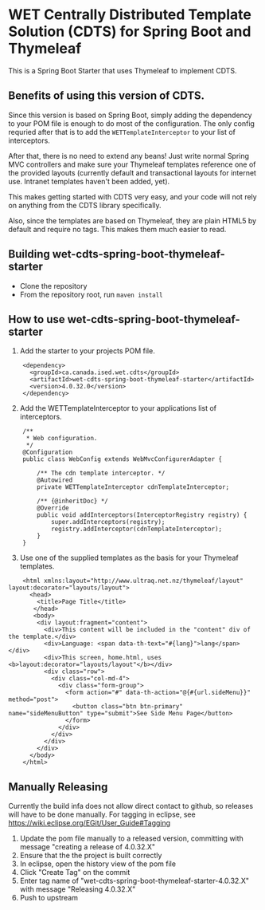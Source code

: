 # WET Centrally Distributed Template Solution (CDTS) for Spring Boot and Thymeleaf

This is a Spring Boot Starter that uses Thymeleaf to implement CDTS.

## Benefits of using this version of CDTS.

Since this version is based on Spring Boot, simply adding the dependency to your POM file is enough to do most of the configuration.  The only config requried after that is to add the `WETTemplateInterceptor` to your list of interceptors.

After that, there is no need to extend any beans!  Just write normal Spring MVC controllers and make sure your Thymeleaf templates reference one of the provided layouts (currently default and transactional layouts for internet use.  Intranet templates haven't been added, yet).

This makes getting started with CDTS very easy, and your code will not rely on anything from the CDTS library specifically.

Also, since the templates are based on Thymeleaf, they are plain HTML5 by default and require no tags.  This makes them much easier to read.

## Building wet-cdts-spring-boot-thymeleaf-starter

* Clone the repository
* From the repository root, run `maven install`

## How to use wet-cdts-spring-boot-thymeleaf-starter

1) Add the starter to your projects POM file.
```
    <dependency>
      <groupId>ca.canada.ised.wet.cdts</groupId>
      <artifactId>wet-cdts-spring-boot-thymeleaf-starter</artifactId>
      <version>4.0.32.0</version>
    </dependency>
```

2) Add the WETTemplateInterceptor to your applications list of interceptors.
```
    /**
     * Web configuration.
     */
    @Configuration
    public class WebConfig extends WebMvcConfigurerAdapter {
    
        /** The cdn template interceptor. */
        @Autowired
        private WETTemplateInterceptor cdnTemplateInterceptor;
        
        /** {@inheritDoc} */
        @Override
        public void addInterceptors(InterceptorRegistry registry) {
            super.addInterceptors(registry);
            registry.addInterceptor(cdnTemplateInterceptor);
        }
    }
```

3) Use one of the supplied templates as the basis for your Thymeleaf templates.
```
    <html xmlns:layout="http://www.ultraq.net.nz/thymeleaf/layout" layout:decorator="layouts/layout">
      <head>
        <title>Page Title</title>
	   </head>
	   <body>		
        <div layout:fragment="content">
          <div>This content will be included in the "content" div of the template.</div>
          <div>Language: <span data-th-text="#{lang}">lang</span></div>
          <div>This screen, home.html, uses <b>layout:decorator="layouts/layout"</b></div>
          <div class="row">
            <div class="col-md-4">
              <div class="form-group">
                <form action="#" data-th-action="@{#{url.sideMenu}}" method="post">					        
                  <button class="btn btn-primary" name="sideMenuButton" type="submit">See Side Menu Page</button>      
                </form>
              </div>
            </div>
          </div>
        </div>      
      </body>
    </html>
```

## Manually Releasing
Currently the build infa does not allow direct contact to github, so releases will have to be done manually.
For tagging in eclipse, see https://wiki.eclipse.org/EGit/User_Guide#Tagging
1. Update the pom file manually to a released version, committing with message "creating a release of 4.0.32.X" 
2. Ensure that the the project is built correctly
3. In eclipse, open the history view of the pom file
4. Click "Create Tag" on the commit
5. Enter tag name of "wet-cdts-spring-boot-thymeleaf-starter-4.0.32.X" with message "Releasing 4.0.32.X"
6. Push to upstream
